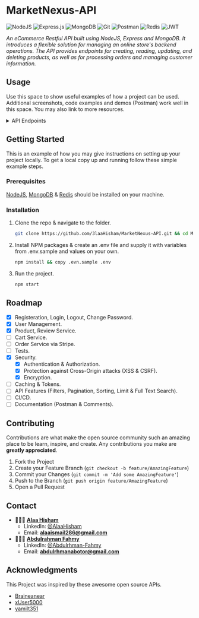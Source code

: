 # MarketNexus-API

![NodeJS](https://img.shields.io/badge/Node.js-339933?style=for-the-badge&logo=nodedotjs&logoColor=white)
![Express.js](https://img.shields.io/badge/express.js-%23404d59.svg?style=for-the-badge&logo=express&logoColor=%2361DAFB)
![MongoDB](https://img.shields.io/badge/MongoDB-%234ea94b.svg?style=for-the-badge&logo=mongodb&logoColor=white)
![Git](https://img.shields.io/badge/git-%23F05033.svg?style=for-the-badge&logo=git&logoColor=white)
![Postman](https://img.shields.io/badge/Postman-FF6C37?style=for-the-badge&logo=Postman&logoColor=white)
![Redis](https://img.shields.io/badge/redis-%23DD0031.svg?&style=for-the-badge&logo=redis&logoColor=white)
![JWT](https://img.shields.io/badge/JWT-black?style=for-the-badge&logo=JSON%20web%20tokens)

_An eCommerce Restful API built using NodeJS, Express and MongoDB. It introduces a flexible solution for managing an online store's backend operations. The API provides endpoints for creating, reading, updating, and deleting products, as well as for processing orders and managing customer information._

<!-- USAGE EXAMPLES -->

## Usage

Use this space to show useful examples of how a project can be used. Additional screenshots, code examples and demos (Postman) work well in this space. You may also link to more resources.

<details>
<summary>API Endpoints</summary>
<br>

Authentication Services:

- **POST /auth/login :** Login with user credentials. [Public]
- **POST /auth/signup :** Sign up and create a new user account. [Public]
- **POST /auth/logout :** Logout the currently authenticated user. [User]
- **PUT /auth/change-password :** Change the password of the currently authenticated user. [User]

User Services:

- **GET /users :** Query all users by name, email, phone, role. [Public]
- **GET /users/:id :** Get user data by ID. [Public]
- **GET /users/me :** get details of the currently authenticated user. [User]
- **PUT /users/me :** Update details of the currently authenticated user. [User]
- **DELETE /users/me :** Delete the account of the currently authenticated user. [User]
- **DELETE /users/:id :** Delete user by ID. [Admin]

Product Services:

- **GET /products :** Query products by search term (name, description), category, price, rate. [Public]
- **GET /products/:id :** Query product by ID. [Public]
- **GET /products/top-cheapest :** Get the top 5 cheapest products by category. [Public]
- **GET /products/top-rated :** Get the top-rated products by category. [Public]
- **GET /products/most-sold :** Get the most sold products by category. [Public]
- **POST /products :** Create a new product. [Seller]
- **PUT /products/:id :** Update product details by ID. [Seller]
- **DELETE /products/:id :** Delete product by ID. [Seller]

Review Services:

- **POST /reviews/:productId :** Create a new review on product by id. [User]
- **GET /reviews/:productId/reviews :** Query all reviews on product by id [Public]
- **GET /reviews/:id :** Get review by ID. [Public]
- **PUT /reviews/:id :** Update review by ID. [User]
- **DELETE /reviews/:id :** Delete review by ID. [User]

Cart Services:

- **POST /cart/products :** Add a product to the cart. [User]
- **PUT /cart/products/:id/reduce :** Reduce the quantity of a product in the cart by one. [User]
- **PUT /cart/products/:id/increase :** Increase the quantity of a product in the cart by one. [User]
- **GET /cart :** Get the cart for the currently authenticated user. [User]
- **DELETE /cart/products/:id :** Delete a product from the cart. [User]
- **DELETE /cart/:id :** Delete the entire cart. [User]

Order Services:

- **POST /orders :** Create a new order. [User]
- **GET /orders/user/:userId :** Get all orders for the currently authenticated user. [User]
- **GET /orders/:id :** Query order by ID. [User]
- **PUT /orders/:id/cancel :** Cancel an order. [User]
- **PUT /orders/:id/return :** Initiate a return for an order. [User]
- **PUT /orders/:id/status :** Update order status. [Admin]

</details>

## Getting Started

This is an example of how you may give instructions on setting up your project locally.
To get a local copy up and running follow these simple example steps.

### Prerequisites

[NodeJS](https://nodejs.org/en/download), [MongoDB](https://www.mongodb.com/docs/manual/installation/) & [Redis](https://developer.redis.com/create/windows/) should be installed on your machine.

### Installation

1. Clone the repo & navigate to the folder.
   ```sh
   git clone https://github.com/3laaHisham/MarketNexus-API.git && cd MarketNexus-API
   ```
2. Install NPM packages & create an .env file and supply it with variables from .env.sample and values on your own.
   ```sh
   npm install && copy .evn.sample .env
   ```
3. Run the project.
   ```sh
   npm start
   ```

<!-- ROADMAP -->

## Roadmap

- [x] Registeration, Login, Logout, Change Password.
- [x] User Management.
- [x] Product, Review Service.
- [ ] Cart Service.
- [ ] Order Service via Stripe.
- [ ] Tests.
- [x] Security.
  - [x] Authentication & Authorization.
  - [x] Protection against Cross-Origin attacks (XSS & CSRF).
  - [x] Encryption.
- [ ] Caching & Tokens.
- [ ] API Features (Filters, Pagination, Sorting, Limit & Full Text Search).
- [ ] CI/CD.
- [ ] Documentation (Postman & Comments).

## Contributing

Contributions are what make the open source community such an amazing place to be learn, inspire, and create. Any contributions you make are **greatly appreciated**.

1. Fork the Project
2. Create your Feature Branch (`git checkout -b feature/AmazingFeature`)
3. Commit your Changes (`git commit -m 'Add some AmazingFeature'`)
4. Push to the Branch (`git push origin feature/AmazingFeature`)
5. Open a Pull Request

## Contact

- 👨🏼‍💻 [**Alaa Hisham**](https://github.com/3laaHisham)
  - LinkedIn: [@AlaaHisham](https://www.linkedin.com/in/alaahisham/)
  - Email: **alaaismail286@gmail.com**
- 👨🏻‍💻 [**Abdulrahman Fahmy**](https://github.com/abdulrhman500)
  - LinkedIn: [@Abdulrhman-Fahmy](https://www.linkedin.com/in/abdulrhman-fahmy/)
  - Email: **abdulrhmanabotor@gmail.com**

<!-- ACKNOWLEDGMENTS -->

## Acknowledgments

This Project was inspired by these awesome open source APIs.

- [Braineanear](https://github.com/Braineanear/EcommerceAPI)
- [xUser5000](https://github.com/xUser5000/pingo-server)
- [yamilt351](https://github.com/yamilt351/api-rest)
